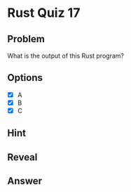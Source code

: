 # Rust Quiz 17

## Problem
What is the output of this Rust program?

## Options
- [x] A
- [x] B
- [x] C

## Hint

## Reveal

## Answer
